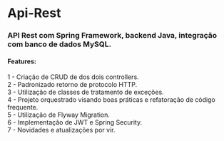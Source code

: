 # Api-Rest
<h3> API Rest com Spring Framework, backend Java, integração com banco de dados MySQL. </h3>

<h4>Features:</h4> 
1 - Criação de CRUD de dos dois controllers. <br/>
2 - Padronizado retorno de protocolo HTTP. <br/>
3 - Utilização de classes de tratamento de exceções. <br/>
4 - Projeto orquestrado visando boas práticas e refatoração de código frequente. <br/>
5 - Utilização de Flyway Migration. <br/>
6 - Implementação de JWT e Spring Security. <br/>
7 - Novidades e atualizações por vir.

